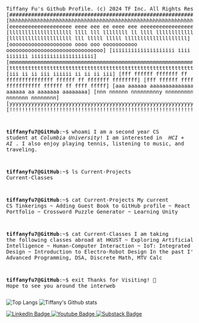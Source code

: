 <html>
  <pre>
    <body>
      
Tiffany Fu's Github Profile.
(c) 2024 TF Inc. All Rights Reserved. 
[#####################################################################################]
[hhhhhhhhhhhhhhhhhhhhhhhhhhhhhhhhhhhhhhhhhhhhhhhhhhhhhhhhhhhhhhhhhhhhhhhhhhhhhhhhhhhhh]
[eeeeeeeeeeeeeeeeeeee    eeee    eee         ee    eeee    eee    eeeeeeeeeeeeeeeeeeee]
[llllllllllllllllllll    llll    lll    llllllll    ll    llll    llllllllllllllllllll]
[llllllllllllllllllll            lll        lllll        lllll    llllllllllllllllllll]
[oooooooooooooooooooo    oooo    ooo    ooooooooooo    ooooooooooooooooooooooooooooooo]
[iiiiiiiiiiiiiiiiiiii    iiii    iii         iiiiii    iiiiiii    iiiiiiiiiiiiiiiiiiii]
[mmmmmmmmmmmmmmmmmmmmmmmmmmmmmmmmmmmmmmmmmmmmmmmmmmmmmmmmmmmmmmmmmmmmmmmmmmmmmmmmmmmmm]
[ttttttttttttttttttttttttttttttttttttttttttttttttttttttttttttttttttttttttttttttttttttt]
[iii    ii            ii  iii        iiiiii            ii    ii         ii         iii]
[fff    ffffff    fffffff ff    fffffffffffffff    ffffff    ff    fffffff    ffffffff]
[fff    ffffff    fffffffffff       fffffffffff    ffffff    ff       ffff       fffff]
[aaa    aaaaaa    aaaaaaaaaaaaaa     aaaaaaaaaa    aaaaaa    aa    aaaaaaa    aaaaaaaa]
[nnn    nnnnnn    nnnnnnnnny        nnnnnnnnnnn    nnnnnn    nn    nnnnnnn    nnnnnnnn]
[yyyyyyyyyyyyyyyyyyyyyyyyyyyyyyyyyyyyyyyyyyyyyyyyyyyyyyyyyyyyyyyyyyyyyyyyyyyyyyyyyyyyy]
[!!!!!!!!!!!!!!!!!!!!!!!!!!!!!!!!!!!!!!!!!!!!!!!!!!!!!!!!!!!!!!!!!!!!!!!!!!!!!!!!!!!!!]


<strong>tiffanyfu7@GitHub</strong>:~$ whoami
I am a second year CS student at <em>Columbia University</em>!
I am interested in <em> HCI + AI </em>.
I also enjoy playing tennis, listening to music, and traveling. 

<strong>tiffanyfu7@GitHub</strong>:~$ ls
Current-Projects
Current-Classes

<strong>tiffanyfu7@GitHub</strong>:~$ cat Current-Projects
My current CS Tinkerings
~ Adding Guest Book to GitHub profile
~ React Personal Portfolio
~ Crossword Puzzle Generator
~ Learning Unity

<strong>tiffanyfu7@GitHub</strong>:~$ cat Current-Classes
I am taking the following classes abroad at HKUST
~ Exploring Artificial Intelligence
~ Human-Computer Interaction
~ IoT: Integrated Systems Design
~ Introduction to Electro-Robot Design
In the past I've taken: Advanced Programming, DSA, Discrete Math, MTV Calc

<strong>tiffanyfu7@GitHub</strong>:~$ exit
Thanks for Visiting! 👋
Hope to see you around the interweb
     </body>
  </pre>
</html>

![Top Langs](https://github-readme-stats.vercel.app/api/top-langs/?username=tiffanyfu7&theme=node)
![Tiffany's Github stats](https://github-readme-stats.vercel.app/api?username=tiffanyfu7&show_icons=true&theme=node&rank_icon=github)

<html>
<div id="badges">
  <a href="www.linkedin.com/in/tiffanyfu7">
    <img src="https://img.shields.io/badge/LinkedIn-blue?style=for-the-badge&logo=linkedin&logoColor=white" alt="LinkedIn Badge"/>
  </a>
  <a href="www.youtube.com/@tiffanyfu">
    <img src="https://img.shields.io/badge/YouTube-red?style=for-the-badge&logo=youtube&logoColor=white" alt="Youtube Badge"/>
  </a>
  <a href="www.substack.com/@tiffanyfu">
    <img src="https://img.shields.io/badge/Substack-orange?style=for-the-badge&logo=substack&logoColor=white" alt="Substack Badge"/>
  </a>
</div>
</html>

<!-- 
Here are some ideas to get you started:
- 🔭 I’m currently working on ...
- 🌱 I’m currently learning ...
- 👯 I’m looking to collaborate on ...
- 🤔 I’m looking for help with ...
- 💬 Ask me about ...
- 📫 How to reach me: ...
- 😄 Pronouns: ...
- ⚡ Fun fact: ...
-->
